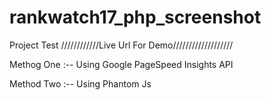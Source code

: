 # rankwatch17_php_screenshot
Project Test
////////////Live Url For Demo///////////////////




Methog One  :-- Using  Google PageSpeed Insights API


Method Two  :-- Using Phantom Js

